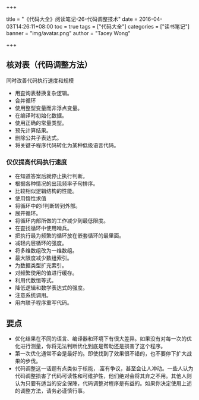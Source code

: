 +++

title = "《代码大全》阅读笔记-26-代码调整技术"
date = 2016-04-03T14:26:11+08:00
toc = true
tags = ["代码大全"]
categories = ["读书笔记"]
banner = "img/avatar.png"
author = "Tacey Wong"

+++

## 核对表（代码调整方法）

同时改善代码执行速度和规模

+ 用査询表替换复杂逻辑。
+ 合并循环
+ 使用整型变量而非浮点变量。
+ 在编译时初始化数据。
+ 使用正确的常量类型。
+ 预先计算结果。
+ 删除公共子表达式。
+ 将关键子程序代码转化为某种低级语言代码。

### 仅仅提高代码执行速度

+ 在知道答案后就停止执行判断。
+ 根据各种情况的出现频率子句排序。
+ 比较相似逻辑结构的性能。
+ 使用惰性求值
+ 将循环中的if判断转到外部。
+ 展开循环。
+ 将循环内部所做的工作减少到最低限度。
+ 在査找循环中使用哨兵。
+ 把执行最为频繁的循环放在嵌套循环的最里面。
+ 减轻内层循环的强度。
+ 将多维数组改为一维数组。
+ 最大限度减少数组索引。
+ 为数据类型扩充索引。
+ 对频繁使用的值进行缓存。
+ 利用代数恒等式。
+ 降低逻辑和数学表达式的强度。
+ 注意系统调用。
+ 用内联子程序重写代码。

## 要点

+ 优化结果在不同的语言、编译器和环境下有很大差异。如果没有对每一次的优化进行测量，你将无法判断优化到底是帮助还是损害了这个程序。
+ 第一次优化通常不会是最好的。即使找到了效果很不错的，也不要停下扩大战果的步伐。
+ 代码调整这一话题有点类似于核能，.富有争议，甚至会让人冲动。一些人认为代码调整损害了代码可读性和可维护性，他们绝对会将其弃之不用。其他人则认为只要有适当的安全保陣，代码调整对程序是有益的。如果你决定使用上述的调整方法，请务必谨慎行事。